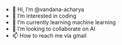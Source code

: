 - 👋 Hi, I’m @vandana-acharya
- 👀 I’m interested in coding
- 🌱 I’m currently learning machine learning 
- 💞️ I’m looking to collaborate on AI
- 📫 How to reach me via gmail

<!---
vandana-acharya/vandana-acharya is a ✨ special ✨ repository because its `README.md` (this file) appears on your GitHub profile.
You can click the Preview link to take a look at your changes.
--->
